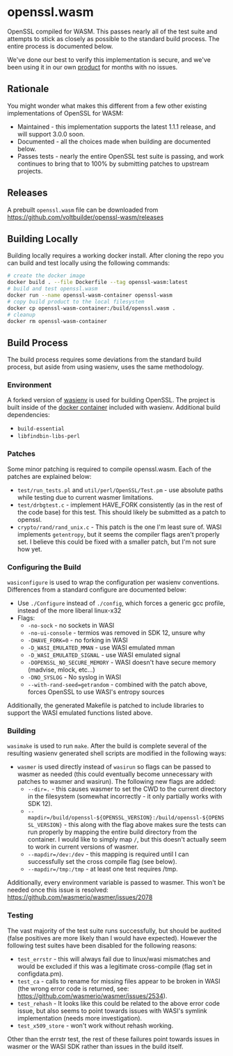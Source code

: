 # openssl.wasm

OpenSSL compiled for WASM. This passes nearly all of the test suite and attempts to stick as closely as possible to the standard build process. The entire process is documented below.

We've done our best to verify this implementation is secure, and we've been using it in our own [product](https://volt.build/VoltSigner/) for months with no issues.

## Rationale

You might wonder what makes this different from a few other existing implementations of OpenSSL for WASM:

* Maintained - this implementation supports the latest 1.1.1 release, and will support 3.0.0 soon. 
* Documented - all the choices made when building are documented below.
* Passes tests - nearly the entire OpenSSL test suite is passing, and work continues to bring that to 100% by submitting patches to upstream projects.

## Releases

A prebuilt `openssl.wasm` file can be downloaded from https://github.com/voltbuilder/openssl-wasm/releases

## Building Locally

Building locally requires a working docker install. After cloning the repo you can build and test locally using the following commands:

```sh
# create the docker image
docker build . --file Dockerfile --tag openssl-wasm:latest
# build and test openssl.wasm
docker run --name openssl-wasm-container openssl-wasm
# copy build product to the local filesystem
docker cp openssl-wasm-container:/build/openssl.wasm .
# cleanup
docker rm openssl-wasm-container
```

## Build Process

The build process requires some deviations from the standard build process, but aside from using wasienv, uses the same methodology.

### Environment

A forked version of [wasienv](https://github.com/artlogic/wasienv/blob/artlogic/README.md#note) is used for building OpenSSL. The project is built inside of the [docker container](https://hub.docker.com/r/artlogical/wasienv) included with wasienv. Additional build dependencies:

* `build-essential`
* `libfindbin-libs-perl`

### Patches

Some minor patching is required to compile openssl.wasm. Each of the patches are explained below:

* `test/run_tests.pl` and `util/perl/OpenSSL/Test.pm` - use absolute paths while testing due to current wasmer limitations.
* `test/drbgtest.c` - implement HAVE_FORK consistently (as in the rest of the code base) for this test. This should likely be submitted as a patch to openssl.
* `crypto/rand/rand_unix.c` - This patch is the one I'm least sure of. WASI implements `getentropy`, but it seems the compiler flags aren't properly set. I believe this could be fixed with a smaller patch, but I'm not sure how yet.

### Configuring the Build

`wasiconfigure` is used to wrap the configuration per wasienv conventions. Differences from a standard configure are documented below:

* Use `./Configure` instead of `./config`, which forces a generic gcc profile, instead of the more liberal linux-x32
* Flags:
   * `-no-sock` - no sockets in WASI
   * `-no-ui-console` - termios was removed in SDK 12, unsure why
   * `-DHAVE_FORK=0` - no forking in WASI
   * `-D_WASI_EMULATED_MMAN` - use WASI emulated mman
   * `-D_WASI_EMULATED_SIGNAL` - use WASI emulated signal
   * `-DOPENSSL_NO_SECURE_MEMORY` - WASI doesn't have secure memory (madvise, mlock, etc...)
   * `-DNO_SYSLOG` - No syslog in WASI
   * `--with-rand-seed=getrandom` - combined with the patch above, forces OpenSSL to use WASI's entropy sources

Additionally, the generated Makefile is patched to include libraries to support the WASI emulated functions listed above.

### Building

`wasimake` is used to run `make`. After the build is complete several of the resulting wasienv generated shell scripts are modified in the following ways:

* `wasmer` is used directly instead of `wasirun` so flags can be passed to wasmer as needed (this could eventually become unnecessary with patches to wasmer and wasirun). The following new flags are added:
   * `--dir=.` - this causes wasmer to set the CWD to the current directory in the filesystem (somewhat incorrectly - it only partially works with SDK 12).
   * `--mapdir=/build/openssl-${OPENSSL_VERSION}:/build/openssl-${OPENSSL_VERSION}` - this along with the flag above makes sure the tests can run properly by mapping the entire build directory from the container. I would like to simply map `/`, but this doesn't actually seem to work in current versions of wasmer.
   * `--mapdir=/dev:/dev` - this mapping is required until I can successfully set the cross compile flag (see below).
   * `--mapdir=/tmp:/tmp` - at least one test requires /tmp.
   
Additionally, every environment variable is passed to wasmer. This won't be needed once this issue is resolved: https://github.com/wasmerio/wasmer/issues/2078

### Testing

The vast majority of the test suite runs successfully, but should be audited (false positives are more likely than I would have expected). However the following test suites have been disabled for the following reasons:

* `test_errstr` - this will always fail due to linux/wasi mismatches and would be excluded if this was a legitimate cross-compile (flag set in configdata.pm).
* `test_ca` - calls to rename for missing files appear to be broken in WASI (the wrong error code is returned, see: https://github.com/wasmerio/wasmer/issues/2534).
* `test_rehash` - It looks like this could be related to the above error code issue, but also seems to point towards issues with WASI's symlink implementation (needs more investigation).
* `test_x509_store` - won't work without rehash working.

Other than the errstr test, the rest of these failures point towards issues in wasmer or the WASI SDK rather than issues in the build itself.

